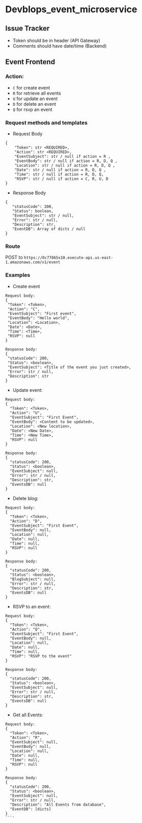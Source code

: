 # Devblops_event_microservice

## Issue Tracker
 - Token should be in header (API Gateway)
 - Comments should have date/time (Backend)

## Event Frontend

### Action: 
 * `C` for create event
 * `R` for retrieve all events
 * `U` for update an event
 * `D` for delete an event
 * `Q` for rsvp an event

### Request methods and templates 
 - Request Body
```
{
    "Token": str <REQUIRED>,
    "Action": str <REQUIRED>,
    "EventSubject": str / null if action = R ,
    "EventBody": str / null if action = R, D, Q ,
    "Location": str / null if action = R, D, Q ,
    "Date": str / null if action = R, D, Q ,
    "Time": str / null if action = R, D, Q,
    "RSVP": str / null if action = C, R, U, D
}
```
 - Response Body
 ```
{
    "statusCode": 200,
    "Status": boolean,
    "EventSubject": str / null,
    "Error": str / null,
    "Description": str,
    "EventDB": Array of dicts / null
}
```

### Route
POST to `https://0c77865x10.execute-api.us-east-1.amazonaws.com/v1/event`


### Examples
 - Create event
 ```
Request body:
{
  "Token": <Token>,
  "Action": "C",
  "EventSubject": "First event",
  "EventBody": "Hello world",
  "Location": <Location>,
  "Date": <Date>,
  "Time": <Time>,
  "RSVP": null
}

Response body:
{
  "statusCode": 200,
  "Status": <boolean>,
  "EventSubject": <Title of the event you just created>,
  "Error": str / null,
  "Description": str
}

```

 - Update event:
```
Request body:
{
  "Token": <Token>,
  "Action": "U",
  "EventSubject": "First Event",
  "EventBody": <Content to be updated>,
  "Location": <New location>,
  "Date": <New Date>,
  "Time": <New Time>,
  "RSVP": null
}

Response body:
{
  "statusCode": 200,
  "Status": <boolean>,
  "EventSubject": null,
  "Error": str / null,
  "Description": str,
  "EventsDB": null
}
```
 - Delete blog:
```
Request body:
{
  "Token": <Token>,
  "Action": "D",
  "EventSubject": "First Event",
  "EventBody": null,
  "Location": null,
  "Date": null,
  "Time": null,
  "RSVP": null
}

Response body:
{
  "statusCode": 200,
  "Status": <boolean>,
  "BlogSubject": null,
  "Error": str / null,
  "Description": str,
  "EventsDB": null
}
```
 - RSVP to an event:
```
Request body:
{
  "Token": <Token>,
  "Action": "Q",
  "EventSubject": "First Event",
  "EventBody": null,
  "Location": null,
  "Date": null,
  "Time": null,
  "RSVP": "RSVP to the event"
}

Response body:
{
  "statusCode": 200,
  "Status": <boolean>,
  "EventSubject": null,
  "Error": str / null,
  "Description": str,
  "EventsDB": null
}
```
 - Get all Events:
```
Request body:
{
  "Token": <Token>,
  "Action": "R",
  "EventSubject": null,
  "EventBody": null,
  "Location": null,
  "Date": null,
  "Time": null,
  "RSVP": null
}

Response body:
{
  "statusCode": 200,
  "Status": <boolean>,
  "EventSubject": null,
  "Error": str / null,
  "Description": "All Events from database",
  "EventDB": [dicts]
}
```'
